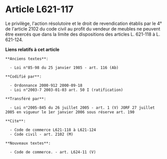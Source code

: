 # Article L621-117

Le privilège, l'action résolutoire et le droit de revendication établis par le 4° de l'article 2102 du code civil au profit
du vendeur de meubles ne peuvent être exercés que dans la limite des dispositions des articles L. 621-118 à L. 621-124.

**Liens relatifs à cet article**

	**Anciens textes**:

	  - Loi n°85-98 du 25 janvier 1985 - art. 116 (Ab)

	**Codifié par**:

	  - Ordonnance 2000-912 2000-09-18
	  - Loi n°2003-7 2003-01-03 art. 50 I (ratification)

	**Transféré par**:

	  - Loi n°2005-845 du 26 juillet 2005 - art. 1 (V) JORF 27 juillet 2005 en vigueur le 1er janvier 2006 sous réserve art. 190

	**Cite**:

	  - Code de commerce L621-118 à L621-124
	  - Code civil - art. 2102 (M)

	**Nouveaux textes**:

	  - Code de commerce. - art. L624-11 (V)
